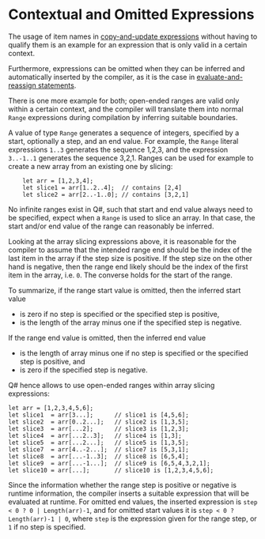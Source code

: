 # Contextual and Omitted Expressions

The usage of item names in [copy-and-update expressions](https://github.com/microsoft/qsharp-language/blob/main/Specifications/Language/3_Expressions/CopyAndUpdateExpressions.md#copy-and-update-expressions) without having to qualify them is an example for an expression that is only valid in a certain context.

Furthermore, expressions can be omitted when they can be inferred and automatically inserted by the compiler, as it is the case in [evaluate-and-reassign statements](https://github.com/microsoft/qsharp-language/blob/main/Specifications/Language/2_Statements/VariableDeclarationsAndReassignments.md#evaluate-and-reassign-statements).

There is one more example for both; open-ended ranges are valid only within a certain context, and the compiler will translate them into normal `Range` expressions during compilation by inferring suitable boundaries. 

A value of type `Range` generates a sequence of integers, specified by a start, optionally a step, and an end value. For example, the `Range` literal expressions `1..3` generates the sequence 1,2,3, and the expression `3..-1..1` generates the sequence 3,2,1. Ranges can be used for example to create a new array from an existing one by slicing: 
```qsharp
    let arr = [1,2,3,4];
    let slice1 = arr[1..2..4];  // contains [2,4] 
    let slice2 = arr[2..-1..0]; // contains [3,2,1]
```
No infinite ranges exist in Q#, such that start and end value always need to be specified, expect when a `Range` is used to slice an array. In that case, the start and/or end value of the range can reasonably be inferred. 

Looking at the array slicing expressions above, it is reasonable for the compiler to assume that the intended range end should be the index of the last item in the array if the step size is positive. If the step size on the other hand is negative, then the range end likely should be the index of the first item in the array, i.e. `0`. The converse holds for the start of the range. 

To summarize, if the range start value is omitted, then the inferred start value 
- is zero if no step is specified or the specified step is positive, 
- is the length of the array minus one if the specified step is negative. 

If the range end value is omitted,  then the inferred end value 
- is the length of array minus one if no step is specified or the specified step is positive, and 
- is zero if the specified step is negative. 

Q# hence allows to use open-ended ranges within array slicing expressions: 

```qsharp
let arr = [1,2,3,4,5,6];
let slice1  = arr[3...];      // slice1 is [4,5,6];
let slice2  = arr[0..2...];   // slice2 is [1,3,5];
let slice3  = arr[...2];      // slice3 is [1,2,3];
let slice4  = arr[...2..3];   // slice4 is [1,3];
let slice5  = arr[...2...];   // slice5 is [1,3,5];
let slice7  = arr[4..-2...];  // slice7 is [5,3,1];
let slice8  = arr[...-1..3];  // slice8 is [6,5,4];
let slice9  = arr[...-1...];  // slice9 is [6,5,4,3,2,1];
let slice10 = arr[...];       // slice10 is [1,2,3,4,5,6];
```

Since the information whether the range step is positive or negative is runtime information, the compiler inserts a suitable expression that will be evaluated at runtime. For omitted end values, the inserted expression is `step < 0 ? 0 | Length(arr)-1`, and for omitted start values it is `step < 0 ? Length(arr)-1 | 0`, where `step` is the expression given for the range step, or `1` if no step is specified. 
